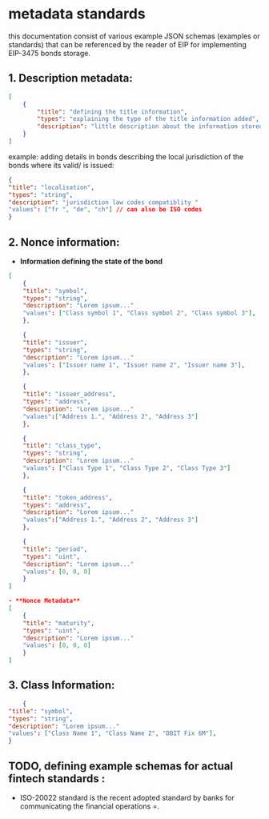 # metadata  standards 


this documentation consist of various example  JSON schemas (examples or standards) that can be referenced by the reader of EIP for implementing EIP-3475 bonds storage.


## 1. Description metadata: 

```json 
[
    {
        "title": "defining the title information",
        "types": "explaining the type of the title information added",
        "description": "little description about the information stored in  the bond",
    }
]
```

example: adding details in bonds describing the local jurisdiction of the bonds where its valid/ is issued:

```json
{
"title": "localisation",
"types": "string",
"description": "jurisdiction law codes compatiblity "
"values": ["fr ", "de", "ch"] // can also be ISO codes 
}
```

## 2. Nonce information:

- **Information defining the state of the bond** 

```json
[	
	{	
	"title": "symbol",
	"types": "string",
	"description": "Lorem ipsum..."
	"values": ["Class symbol 1", "Class symbol 2", "Class symbol 3"],
	},

	{	
	"title": "issuer",
	"types": "string",
	"description": "Lorem ipsum..."
	"values": ["Issuer name 1", "Issuer name 2", "Issuer name 3"],
	},

	{	
	"title": "issuer_address",
	"types": "address",
	"description": "Lorem ipsum..."
	"values":["Address 1.", "Address 2", "Address 3"]
	},

	{	
	"title": "class_type",
	"types": "string",
	"description": "Lorem ipsum..."
	"values": ["Class Type 1", "Class Type 2", "Class Type 3"]
	},

	{	
	"title": "token_address",
	"types": "address",
	"description": "Lorem ipsum..."
	"values":["Address 1.", "Address 2", "Address 3"]
	},

	{	
	"title": "period",
	"types": "uint",
	"description": "Lorem ipsum..."
	"values": [0, 0, 0]
	}
]

- **Nonce Metadata**
[
	{	
	"title": "maturity",
	"types": "uint",
	"description": "Lorem ipsum..."
	"values": [0, 0, 0]
	}
]
```


## 3. Class Information:

```json
    {
"title": "symbol",
"types": "string",
"description": "Lorem ipsum..."
"values": ["Class Name 1", "Class Name 2", "DBIT Fix 6M"],
}
```
## TODO, defining example schemas for actual fintech standards : 
- ISO-20022 standard is the recent adopted standard by banks for communicating the financial operations =. 
